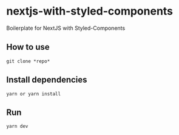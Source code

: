 # nextjs-with-styled-components

Boilerplate for NextJS with Styled-Components

## How to use

```
git clone *repo*
```

## Install dependencies

```
yarn or yarn install
```

## Run

```
yarn dev
```

